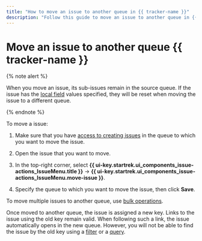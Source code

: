 ```yaml
---
title: "How to move an issue to another queue in {{ tracker-name }}"
description: "Follow this guide to move an issue to another queue in {{ tracker-name }}."
---
```


# Move an issue to another queue {{ tracker-name }}

{% note alert %}

When you move an issue, its sub-issues remain in the source queue. If the issue has the [local field](../local-fields.md) values specified, they will be reset when moving the issue to a different queue.

{% endnote %}

To move a issue:

1. Make sure that you have [access to creating issues](../manager/queue-access.md) in the queue to which you want to move the issue.

1. Open the issue that you want to move.

1. In the top-right corner, select **{{ ui-key.startrek.ui_components_issue-actions_IssueMenu.title }}** → **{{ ui-key.startrek.ui_components_issue-actions_IssueMenu.move-issue }}**.

1. Specify the queue to which you want to move the issue, then click **Save**.

To move multiple issues to another queue, use [bulk operations](../manager/bulk-change.md#change-queue).

Once moved to another queue, the issue is assigned a new key. Links to the issue using the old key remain valid. When following such a link, the issue automatically opens in the new queue. However, you will not be able to find the issue by the old key using a [filter](../manager/quick-filters.md) or a [query](../user/query-filter.md#query-format.md).


